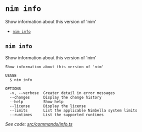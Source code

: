 `nim info`
==========

Show information about this version of 'nim'

* [`nim info`](#nim-info)

## `nim info`

Show information about this version of 'nim'

```
Show information about this version of 'nim'

USAGE
  $ nim info

OPTIONS
  -v, --verbose  Greater detail in error messages
  --changes      Display the change history
  --help         Show help
  --license      Display the license
  --limits       List the applicable Nimbella system limits
  --runtimes     List the supported runtimes
```

_See code: [src/commands/info.ts](https://github.com/nimbella/nimbella-cli/blob/v1.13.0/src/commands/info.ts)_
